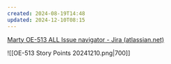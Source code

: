 ```yaml
---
created: 2024-08-19T14:48
updated: 2024-12-10T08:15
---
```

[Marty OE-513 ALL Issue navigator - Jira (atlassian.net)](https://csojiramixtelematics.atlassian.net/issues/?filter=13064)

![[OE-513 Story Points 20241210.png|700]]